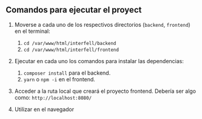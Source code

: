 ## Comandos para ejecutar el proyect

1. Moverse a cada uno de los respectivos directorios (`backend`, `frontend`) en el terminal:
    1. `cd /var/www/html/interfell/backend`
    2. `cd /var/www/html/interfell/frontend`

2. Ejecutar en cada uno los comandos para instalar las dependencias:
    1. `composer install` para el backend.
    2. `yarn` o `npm -i` en el frontend.

3. Acceder a la ruta local que creará el proyecto frontend. Debería ser algo como: `http://localhost:8080/`

4. Utilizar en el navegador